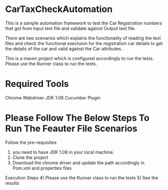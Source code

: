 # CarTaxCheckAutomation

This is a sample automation framework to test the Car Registration numbers that got from Input text file and validate against Output text file.

There are two scenarios which explains the functionality of reading the text files and check the functional exectuion for the registration car details to get the details of the car and valid against the Car attributes.

This is a maven project which is configured accordingly to run the tests. Please use the Runner class to run the tests. 

# Required Tools
Chrome Webdriver
JDK 1.08
Cucumber Plugin

# Please Follow The Below Steps To Run The Feauter File Scenarios

Follow the pre-requisites
1) you need to have JDK 1.08 in your local machine.
2) Clone the project
3) Download the chrome driver and update the path accordingly in Pom.xml and properties files

Execution Steps
4) Please use the Runner class to run the tests
5) See the results

